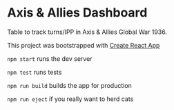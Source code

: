 # Axis & Allies Dashboard

Table to track turns/IPP in Axis & Allies Global War 1936.

This project was bootstrapped with [Create React App](https://github.com/facebook/create-react-app)

`npm start` runs the dev server

`npm test` runs tests

`npm run build` builds the app for production

`npm run eject` if you really want to herd cats
